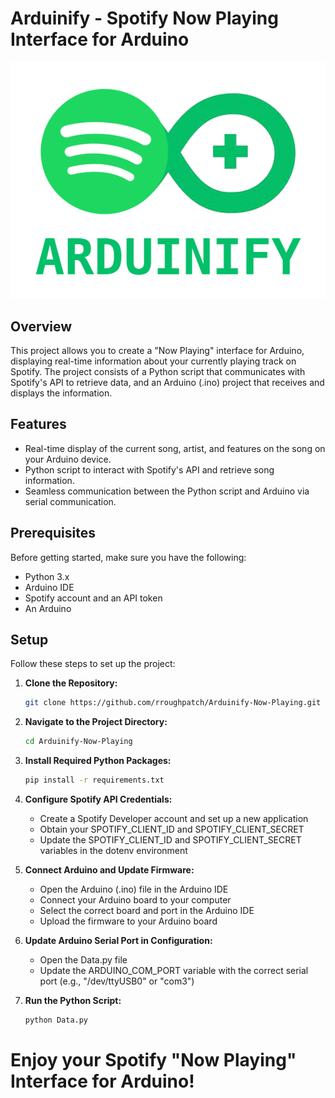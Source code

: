 # Arduinify - Spotify Now Playing Interface for Arduino

<p align="center">
  <img src="https://github.com/rroughpatch/Arduinify-Now-Playing/blob/main/assets/logo.png" alt="Project Image">
</p>

## Overview

This project allows you to create a "Now Playing" interface for Arduino, displaying real-time information about your currently playing track on Spotify. The project consists of a Python script that communicates with Spotify's API to retrieve data, and an Arduino (.ino) project that receives and displays the information.

## Features

- Real-time display of the current song, artist, and features on the song on your Arduino device.
- Python script to interact with Spotify's API and retrieve song information.
- Seamless communication between the Python script and Arduino via serial communication.

## Prerequisites

Before getting started, make sure you have the following:

- Python 3.x
- Arduino IDE
- Spotify account and an API token
- An Arduino

## Setup

Follow these steps to set up the project:

1. **Clone the Repository:**
   ```bash
   git clone https://github.com/rroughpatch/Arduinify-Now-Playing.git

2. **Navigate to the Project Directory:**
   ```bash
   cd Arduinify-Now-Playing

3. **Install Required Python Packages:**
   ```bash
   pip install -r requirements.txt

4. **Configure Spotify API Credentials:**
   - Create a Spotify Developer account and set up a new application
   - Obtain your SPOTIFY_CLIENT_ID and SPOTIFY_CLIENT_SECRET
   - Update the SPOTIFY_CLIENT_ID and SPOTIFY_CLIENT_SECRET variables in the dotenv environment

5. **Connect Arduino and Update Firmware:**
   - Open the Arduino (.ino) file in the Arduino IDE
   - Connect your Arduino board to your computer
   - Select the correct board and port in the Arduino IDE
   - Upload the firmware to your Arduino board

6. **Update Arduino Serial Port in Configuration:**
   - Open the Data.py file
   - Update the ARDUINO_COM_PORT variable with the correct serial port (e.g., "/dev/ttyUSB0" or "com3")

7. **Run the Python Script:**
    ```bash
    python Data.py

# **Enjoy your Spotify "Now Playing" Interface for Arduino!**
